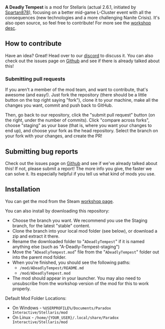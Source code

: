**A Deadly Tempest** is a mod for Stellaris (actual 2.6.1, initiated by [Spartan878](https://steamcommunity.com/profiles/76561198026342102)), focusing on a better mid-game L-Cluster event with all the consequences (new technologies and a more challenging Nanite Crisis). It's also open source, so feel free to contribute! For more see the [workshop desc](/README.bbcode).
 
## How to contribute
 
Have an idea? Great! Head over to our [discord](https://discordapp.com/channels/378985949373399040/445225961722478602) to discuss it. You can also check out the issues page on [Github](https://github.com/FirePrince3/A-Deadly-Tempest/issues) and see if there is already talked about this!

### Submitting pull requests
If you aren't a member of the mod team, and want to contribute, that's awesome (and easy!). Just fork the repository (there should be a little button on the top right saying "fork"), clone it to your machine, make all the changes you want, commit and push back to GitHub.

Then, go back to our repository, click the "submit pull request" button (on the right, under the number of commits). Click "compare across forks", choose "staging" as your base (that is, where you want your changes to end up), and choose your fork as the head repository. Select the branch on your fork with your changes, and create the PR!

## Submitting bug reports
 
Check out the issues page on [Github](https://github.com/FirePrince3/A-Deadly-Tempest/issues) and see if we've already talked about this! If not, please submit a report! The more info you give, the faster we can solve it. Its especially helpful if you tell us what kind of mods you use.
 
 ## Installation

You can get the mod from the Steam [workshop page](https://steamcommunity.com/sharedfiles/filedetails/?id=1539768809).
 
You can also install by downloading this repository:
 
 - Choose the branch you want. We recommend you use the Staging branch, for the latest "stable" content.
 - Clone the branch into your local mod folder (see below), or download a zip and extract it there.
 - Rename the downloaded folder to "`ADeadlyTempest`" if it is named anything else (such as "A-Deadly-Tempest-staging")
 - Move the "`ADeadlyTempest.mod`" file from the "`ADeadlyTempest`" folder out into the parent mod folder.
 - When you're finished, you should see the following paths:
   - `/mod/ADeadlyTempest/README.md`
   - `/mod/ADeadlyTempest.mod`
 - The mod should appear in your launcher. You may also need to unsubscribe from the workshop version of the mod for this to work properly.

Default Mod Folder Locations:
 - On Windows - `%USERPROFILE%/Documents/Paradox Interactive/Stellaris/mod`
 - On Linux - `/home/{YOUR_USER}/.local/share/Paradox Interactive/Stellaris/mod`
